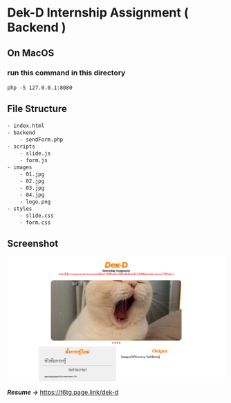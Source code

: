 # Dek-D Internship Assignment ( Backend )

## On MacOS

### run this command in this directory

```
php -S 127.0.0.1:8080
```

## File Structure

```
- index.html
- backend
    - sendForm.php
- scripts
    - slide.js
    - form.js
- images
    - 01.jpg
    - 02.jpg
    - 03.jpg
    - 04.jpg
    - logo.png
- styles
    - slide.css
    - form.css
```

## Screenshot

![shot](./screenshot/shot01.png)

**_Resume ->_** https://t6tg.page.link/dek-d
